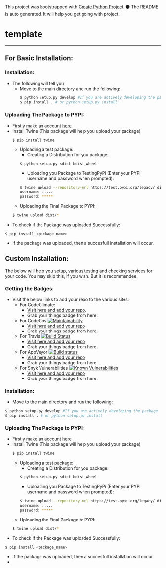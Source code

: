 This project was bootstrapped with [Create Python Project](https://github.com/DumbMachine/create-python-project).
⚫ The README is auto generated. It will help you get going with project.

# template
----

## For Basic Installation:
### Installation:
- The following will tell you 
  - Move to the main directory and run the following:
    ```bash
    $ python setup.py develop #If you are actively developing the package
    $ pip install . # or python setup.py install
    ```
### Uploading The Package to PYPI:
- Firstly make an account [here](https://pypi.org)
- Install Twine (This package will help you upload your package)
  ```bash
  $ pip install twine
  ```
  - Uploading a test package:
    - Creating a Distribution for you package:
	```bash
	$ python setup.py sdist bdist_wheel
	```
	- Uploading you Package to TestingPyPi (Enter your PYPI username and password when prompted):
    ```bash
	$ twine upload --repository-url https://test.pypi.org/legacy/ dist/*
	username: .....
	password: *****
	```
  - Uploading the Final Package to PYPI:
  ```bash
  $ twine upload dist/*
  ```
- To check if the Package was uploaded Successfully:
```bash
$ pip install <package_name>
```
- If the package was uploaded, then a succesfull installation will occur.

## Custom Installation:
The below will help you setup, various testing and checking services for your code. You may skip this, if you wish. But it is recommendee.
### Getting the Badges:
- Visit the below links to add your repo to the various sites:
	- For CodeClimate:
		- [Visit here and add your repo](https://codeclimate.com/).
		- Grab your things badge from here.
	- For CodeCov [![Maintainability](https://api.codeclimate.com/v1/badges/3fa9da9a5e4e670d56bf/maintainability)](https://codeclimate.com/github/DumbMachine/create-python-project/maintainability)
		- [Visit here and add your repo](https://codecov.io/)
		- Grab your things badge from here.
	- For Travis [![Build Status](https://travis-ci.org/DumbMachine/create-python-project.svg?branch=master)](https://travis-ci.org/DumbMachine/create-python-project)
		- [Visit here and add your repo](https://travis-ci.org/)
		- Grab your things badge from here.
	- For AppVeyor [![Build status](https://ci.appveyor.com/api/projects/status/r73kob46x7rv690y?svg=true)](https://ci.appveyor.com/project/DumbMachine/create-python-project)
		- [Visit here and add your repo](https://ci.appveyor.com/signup)
		- Grab your things badge from here.
	- For Snyk Vulnerabilities [![Known Vulnerabilities](https://snyk.io/test/github/DumbMachine/create-python-project/badge.svg?targetFile=requirements.txt)](https://snyk.io/test/github/DumbMachine/create-python-project?targetFile=requirements.txt)
		- [Visit here and add your repo](https://snyk.io/)
		- Grab your things badge from here.
### Installation:
- Move to the main directory and run the following:
```bash
$ python setup.py develop #If you are actively developing the package
$ pip install . # or python setup.py install
```
### Uploading The Package to PYPI:
- Firstly make an account [here](https://pypi.org)
- Install Twine (This package will help you upload your package)
  ```bash
  $ pip install twine
  ```
  - Uploading a test package:
    - Creating a Distribution for you package:
	```bash
	$ python setup.py sdist bdist_wheel
	```
	- Uploading you Package to TestingPyPi (Enter your PYPI username and password when prompted):
    ```bash
	$ twine upload --repository-url https://test.pypi.org/legacy/ dist/*
	username: .....
	password: *****
	```
  - Uploading the Final Package to PYPI:
  ```bash
  $ twine upload dist/*
  ```
- To check if the Package was uploaded Successfully:
```bash
$ pip install <package_name>
```
- If the package was uploaded, then a succesfull installation will occur.
- 